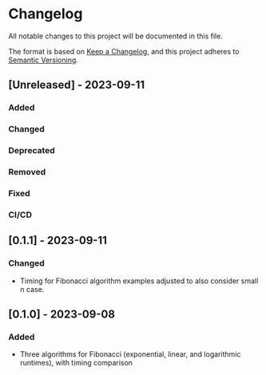 # Changelog
All notable changes to this project will be documented in this file.

The format is based on [Keep a Changelog](https://keepachangelog.com/en/1.0.0/),
and this project adheres to [Semantic Versioning](https://semver.org/spec/v2.0.0.html).

## [Unreleased] - 2023-09-11

### Added
  
### Changed

### Deprecated

### Removed

### Fixed

### CI/CD


## [0.1.1] - 2023-09-11

### Changed
* Timing for Fibonacci algorithm examples adjusted to also consider small n case.


## [0.1.0] - 2023-09-08

### Added
* Three algorithms for Fibonacci (exponential, linear, and logarithmic runtimes), with timing comparison
